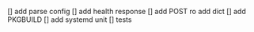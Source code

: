 [] add parse config
[] add health response
[] add POST ro add dict
[] add PKGBUILD
[] add systemd unit
[] tests